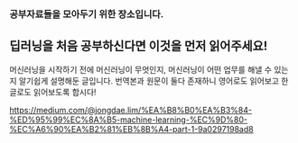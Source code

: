 ### 공부자료들을 모아두기 위한 장소입니다.

## 딥러닝을 처음 공부하신다면 이것을 먼저 읽어주세요!

머신러닝을 시작하기 전에 머신러닝이 무엇인지, 머신러닝이 어떤 업무를 해낼 수 있는지 알기쉽게 설명해둔 글입니다.
번역본과 원문이 둘다 존재하니 영어로도 읽어보고 한글로도 읽어보도록 합시다!

https://medium.com/@jongdae.lim/%EA%B8%B0%EA%B3%84-%ED%95%99%EC%8A%B5-machine-learning-%EC%9D%80-%EC%A6%90%EA%B2%81%EB%8B%A4-part-1-9a0297198ad8
